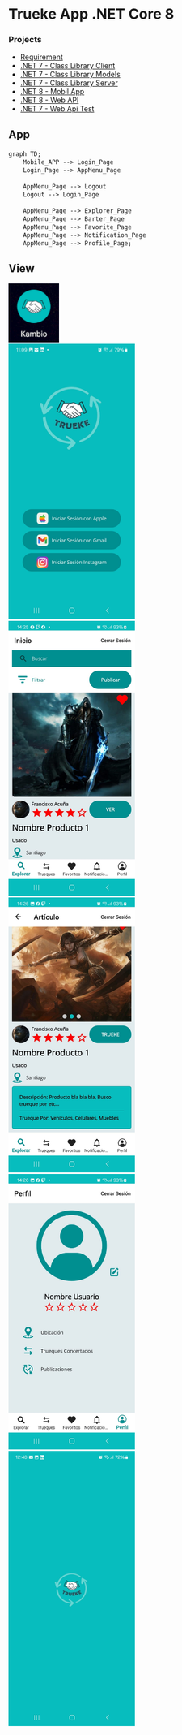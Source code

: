 # Trueke App .NET Core 8

### Projects
* [Requirement](https://github.com/TheNefelin/Kambio_.NetCore/tree/master/Requerimiento)
* [.NET 7 - Class Library Client](https://github.com/TheNefelin/Kambio_.NetCore/tree/master/ClassLibraryClient)
* [.NET 7 - Class Library Models](https://github.com/TheNefelin/Kambio_.NetCore/tree/master/ClassLibraryModels)
* [.NET 7 - Class Library Server](https://github.com/TheNefelin/Kambio_.NetCore/tree/master/ClassLibraryServer)
* [.NET 8 - Mobil App](https://github.com/TheNefelin/Kambio_.NetCore/tree/master/MauiKambio)
* [.NET 8 - Web API](https://github.com/TheNefelin/Kambio_.NetCore/tree/master/WebApi)
* [.NET 7 - Web Api Test](https://github.com/TheNefelin/Kambio_.NetCore/tree/master/WebApiTest)

## App
```mermaid
graph TD;
    Mobile_APP --> Login_Page 
    Login_Page --> AppMenu_Page
  
    AppMenu_Page --> Logout
    Logout --> Login_Page

    AppMenu_Page --> Explorer_Page
    AppMenu_Page --> Barter_Page
    AppMenu_Page --> Favorite_Page
    AppMenu_Page --> Notification_Page
    AppMenu_Page --> Profile_Page;
```

## View
<img src="\Requerimiento\Docs\img01.png" alt="img01" width="100px"/>

<div>
    <img src="\Requerimiento\Docs\img03.jpg" alt="img03" width="250px"/>
    &nbsp;
    <img src="\Requerimiento\Docs\img04.jpg" alt="img04" width="250px"/>
    &nbsp;
    <img src="\Requerimiento\Docs\img05.jpg" alt="img05" width="250px"/>
    &nbsp;
    <img src="\Requerimiento\Docs\img06.jpg" alt="img06" width="250px"/>
    &nbsp;
    <img src="\Requerimiento\Docs\img02.jpg" alt="img02" width="250px"/>
    &nbsp;    
</div>

